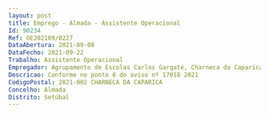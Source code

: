 ```yaml
--- 
layout: post
title: Emprego - Almada - Assistente Operacional
Id: 90234
Ref: OE202109/0227
DataAbertura: 2021-09-08
DataFecho: 2021-09-22
Trabalho: Assistente Operacional
Empregador: Agrupamento de Escolas Carlos Gargaté, Charneca da Caparica, Almada (Escola Básica Carlos Gargaté, Charneca da Caparica, Almada - Sede)
Descricao: Conforme no ponto 6 do aviso nº 17018 2021
CodigoPostal: 2821-002 CHARNECA DA CAPARICA
Concelho: Almada
Distrito: Setúbal
--- 
```

